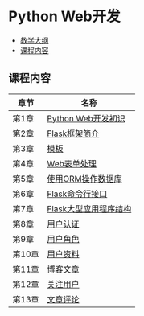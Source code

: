 # Python Web开发

* [教学大纲](./materials/syllabus.md)
* [课程内容](#org775fged)

<a id="org775fged"></a>

## 课程内容

| 章节   | 名称                                                        |
|--------|-------------------------------------------------------------|
| 第1章  | [Python Web开发初识](./ch01/1-python-web-dev-intro.ipynb)   |
| 第2章  | [Flask框架简介](./ch02/2-flask-intro.ipynb)                 |
| 第3章  | [模板](./ch03/3-jinja2-templates.ipynb)                     |
| 第4章  | [Web表单处理](./ch04/4-web-forms.ipynb)                     |
| 第5章  | [使用ORM操作数据库](./ch05/5-peewee-orm.ipynb)              |
| 第6章  | [Flask命令行接口](./ch06/6-cli-interface.ipynb)             |
| 第7章  | [Flask大型应用程序结构](./ch07/7-large-app-structure.ipynb) |
| 第8章  | [用户认证](./ch08/8-user-authentication.ipynb)              |
| 第9章  | [用户角色](./ch09/9-user-roles.ipynb)                       |
| 第10章 | [用户资料](./ch10/10-user-profiles.ipynb)                   |
| 第11章 | [博客文章](./ch11/11-blog-posts.ipynb)                      |
| 第12章 | [关注用户](./ch12/12-followers.ipynb)                       |
| 第13章 | [文章评论](./ch13/13-user-comments.ipynb)                   |
